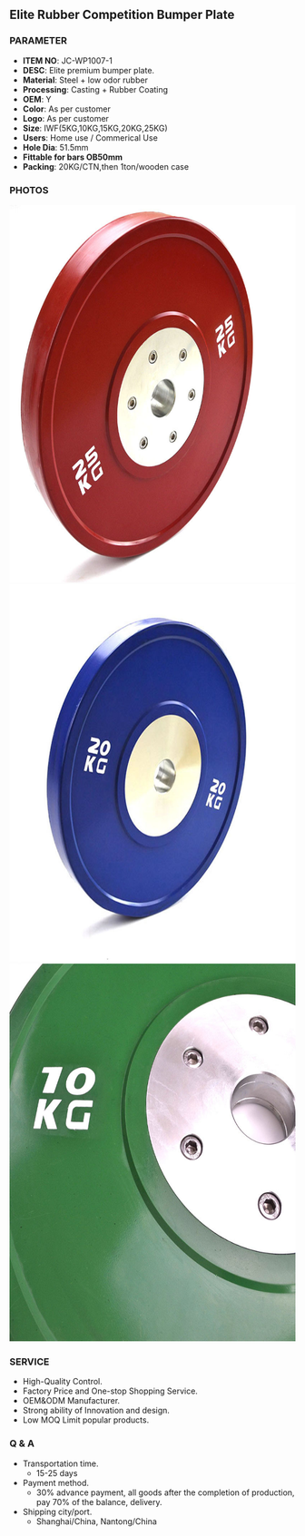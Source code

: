 ## Elite Rubber Competition Bumper Plate 

### PARAMETER 
* **ITEM NO**: JC-WP1007-1
* **DESC**: Elite premium bumper plate.
* **Material**: Steel + low odor rubber
* **Processing**: Casting + Rubber Coating
* **OEM**: Y
* **Color**: As per customer
* **Logo**: As per customer
* **Size**: IWF(5KG,10KG,15KG,20KG,25KG)
* **Users**: Home use / Commerical Use
* **Hole Dia**: 51.5mm
* **Fittable for bars OB50mm**
* **Packing**: 20KG/CTN,then 1ton/wooden case

### PHOTOS 
<img src="/imgs/WP/JC-WP1007-1/rubber_competition_bumper_plates_red.jpg" width="666px" height="666px" />
<img src="/imgs/WP/JC-WP1007-1/rubber_competition_bumper_plates_blue.jpg" width="666px" height="666px" />
<img src="/imgs/WP/JC-WP1007-1/rubber_competition_bumper_plates_details.jpg" width="666px" height="666px" />

### SERVICE
* High-Quality Control.
* Factory Price and One-stop Shopping Service.
* OEM&ODM Manufacturer.
* Strong ability of Innovation and design.
* Low MOQ Limit popular products.

### Q & A
* Transportation time.
    * 15-25 days
* Payment method.
    * 30% advance payment, all goods after the completion of production, pay 70% of the balance, delivery.
* Shipping city/port.
    * Shanghai/China, Nantong/China